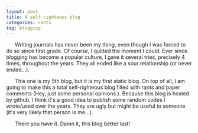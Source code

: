 ```yaml
---
layout: post
title: A self-righteous blog
categories: rants
tag: blogging
---
```


&nbsp;&nbsp;&nbsp;&nbsp;&nbsp;&nbsp;Writing journals has never been my thing, even though I was forced to do so since first grade. Of course, I quitted the moment I could. Ever since blogging has become a popular culture, I gave it several tries, precisely 4 times, throughout the years. They all ended like a sour relationship (or never ended...). 

&nbsp;&nbsp;&nbsp;&nbsp;&nbsp;&nbsp;This one is my 5th blog, but it is my first static blog. On top of all, I am going to make this a total self-righteous blog filled with rants and paper comments (Hey, just some personal opinions.). Because this blog is hosted by github, I think it's a good idea to publish some random codes I wrote/used over the years. They are ugly but might be useful to someone (it's very likely that person is me...). 

&nbsp;&nbsp;&nbsp;&nbsp;&nbsp;&nbsp;There you have it. Damn it, this blog better last! 
